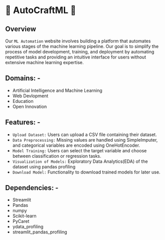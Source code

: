 # 🤖 AutoCraftML 🤖
## Overview

Our `ML Automation` website  involves building a platform that automates various stages of the machine learning pipeline. Our goal is to simplify the process of model development, training, and deployment by automating repetitive tasks and providing an intuitive interface for users without extensive machine learning expertise.

## Domains: -
- Artificial Intelligence and Machine Learning
- Web Devlopment
- Education
- Open Innovation

## Features: -
- `Upload Dataset:` Users can upload a CSV file containing their dataset.
- `Data Preprocessing:` Missing values are handled using SimpleImputer, and categorical variables are encoded using OneHotEncoder.
- `Model Training:` Users can select the target variable and choose between classification or regression tasks.
- `Visualization of Models:` Exploratory Data Analytics(EDA) of the dataset using pandas profiling
- `Download Model:` Functionality to download trained models for later use.


## Dependencies: -
- Streamlit
- Pandas
- numpy
- Scikit-learn
- PyCaret
- ydata_profiling
- streamlit_pandas_profiling
